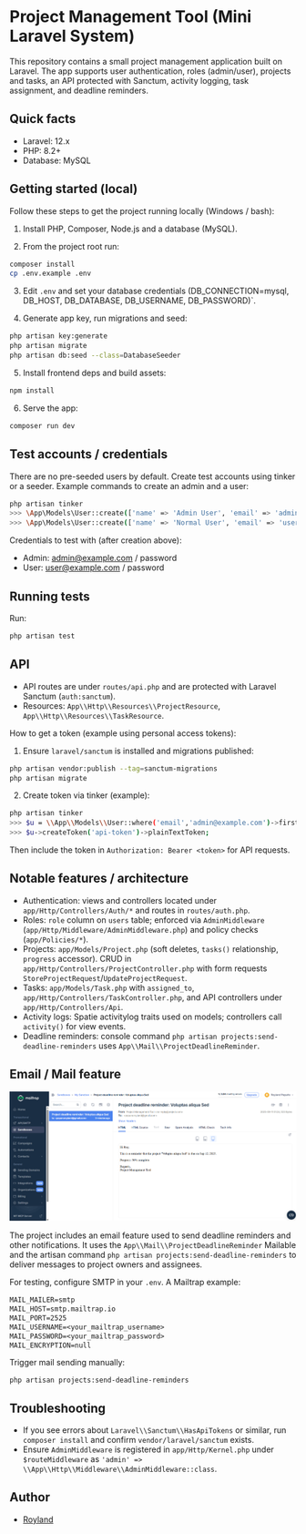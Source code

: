 # Project Management Tool (Mini Laravel System)

This repository contains a small project management application built on Laravel. The app supports user authentication, roles (admin/user), projects and tasks, an API protected with Sanctum, activity logging, task assignment, and deadline reminders.

## Quick facts

-   Laravel: 12.x
-   PHP: 8.2+
-   Database: MySQL

## Getting started (local)

Follow these steps to get the project running locally (Windows / bash):

1. Install PHP, Composer, Node.js and a database (MySQL).

2. From the project root run:

```bash
composer install
cp .env.example .env
```

3. Edit `.env` and set your database credentials (DB_CONNECTION=mysql, DB_HOST, DB_DATABASE, DB_USERNAME, DB_PASSWORD)`.

4. Generate app key, run migrations and seed:

```bash
php artisan key:generate
php artisan migrate
php artisan db:seed --class=DatabaseSeeder
```

5. Install frontend deps and build assets:

```bash
npm install
```

6. Serve the app:

```bash
composer run dev
```

## Test accounts / credentials

There are no pre-seeded users by default. Create test accounts using tinker or a seeder. Example commands to create an admin and a user:

```bash
php artisan tinker
>>> \App\Models\User::create(['name' => 'Admin User', 'email' => 'admin@example.com', 'password' => bcrypt('password'), 'role' => 'admin']);
>>> \App\Models\User::create(['name' => 'Normal User', 'email' => 'user@example.com', 'password' => bcrypt('password'), 'role' => 'user']);
```

Credentials to test with (after creation above):

-   Admin: admin@example.com / password
-   User: user@example.com / password

## Running tests

Run:

```bash
php artisan test
```

## API

-   API routes are under `routes/api.php` and are protected with Laravel Sanctum (`auth:sanctum`).
-   Resources: `App\\Http\\Resources\\ProjectResource`, `App\\Http\\Resources\\TaskResource`.

How to get a token (example using personal access tokens):

1. Ensure `laravel/sanctum` is installed and migrations published:

```bash
php artisan vendor:publish --tag=sanctum-migrations
php artisan migrate
```

2. Create token via tinker (example):

```bash
php artisan tinker
>>> $u = \\App\\Models\\User::where('email','admin@example.com')->first();
>>> $u->createToken('api-token')->plainTextToken;
```

Then include the token in `Authorization: Bearer <token>` for API requests.

## Notable features / architecture

-   Authentication: views and controllers located under `app/Http/Controllers/Auth/*` and routes in `routes/auth.php`.
-   Roles: `role` column on `users` table; enforced via `AdminMiddleware` (`app/Http/Middleware/AdminMiddleware.php`) and policy checks (`app/Policies/*`).
-   Projects: `app/Models/Project.php` (soft deletes, `tasks()` relationship, `progress` accessor). CRUD in `app/Http/Controllers/ProjectController.php` with form requests `StoreProjectRequest`/`UpdateProjectRequest`.
-   Tasks: `app/Models/Task.php` with `assigned_to`, `app/Http/Controllers/TaskController.php`, and API controllers under `app/Http/Controllers/Api`.
-   Activity logs: Spatie activitylog traits used on models; controllers call `activity()` for view events.
-   Deadline reminders: console command `php artisan projects:send-deadline-reminders` uses `App\\Mail\\ProjectDeadlineReminder`.

## Email / Mail feature

![Mailtrap screenshot](public/images/mailtrap.png)

The project includes an email feature used to send deadline reminders and other notifications. It uses the `App\\Mail\\ProjectDeadlineReminder` Mailable and the artisan command `php artisan projects:send-deadline-reminders` to deliver messages to project owners and assignees.

For testing, configure SMTP in your `.env`. A Mailtrap example:

```
MAIL_MAILER=smtp
MAIL_HOST=smtp.mailtrap.io
MAIL_PORT=2525
MAIL_USERNAME=<your_mailtrap_username>
MAIL_PASSWORD=<your_mailtrap_password>
MAIL_ENCRYPTION=null
```

Trigger mail sending manually:

```
php artisan projects:send-deadline-reminders
```

## Troubleshooting

-   If you see errors about `Laravel\\Sanctum\\HasApiTokens` or similar, run `composer install` and confirm `vendor/laravel/sanctum` exists.
-   Ensure `AdminMiddleware` is registered in `app/Http/Kernel.php` under `$routeMiddleware` as `'admin' => \\App\\Http\\Middleware\\AdminMiddleware::class`.

## Author

-   [Royland](https://github.com/roylandvp)
